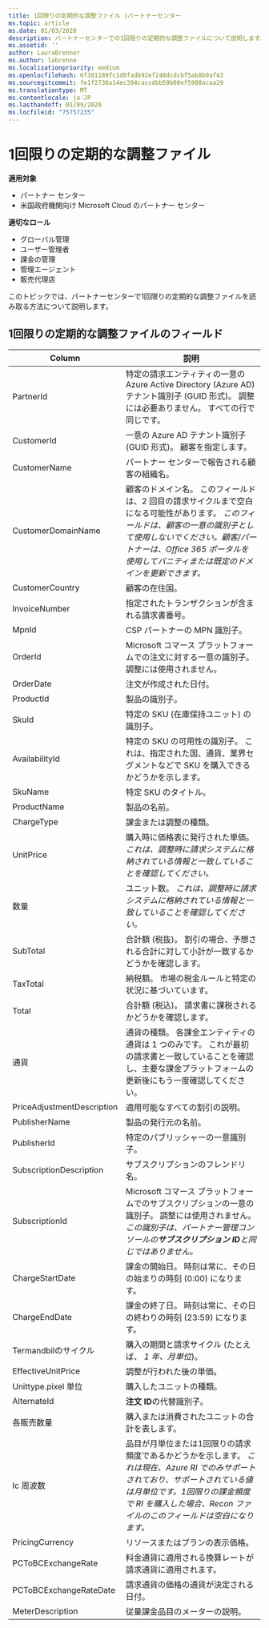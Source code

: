 ```yaml
---
title: 1回限りの定期的な調整ファイル |パートナーセンター
ms.topic: article
ms.date: 01/03/2020
description: パートナーセンターでの1回限りの定期的な調整ファイルについて説明します。
ms.assetid: ''
author: LauraBrenner
ms.author: labrenne
ms.localizationpriority: medium
ms.openlocfilehash: 6f381189fc1d8fad692ef248dcdcbf5ab8b0af43
ms.sourcegitcommit: fe1f2730a14ec394caccdbb59b00ef5908acaa29
ms.translationtype: MT
ms.contentlocale: ja-JP
ms.lasthandoff: 01/09/2020
ms.locfileid: "75757235"
---
```

# <a name="one-time-and-recurring-reconciliation-files"></a>1回限りの定期的な調整ファイル

**適用対象**

- パートナー センター
- 米国政府機関向け Microsoft Cloud のパートナー センター

**適切なロール**
-   グローバル管理
-   ユーザー管理者
-   課金の管理
-   管理エージェント
-   販売代理店

このトピックでは、パートナーセンターで1回限りの定期的な調整ファイルを読み取る方法について説明します。

## <a name="fields-in-one-time-and-recurring-reconciliation-files"></a>1回限りの定期的な調整ファイルのフィールド

| Column | 説明 |
| ------ | ----------- |
| PartnerId | 特定の請求エンティティの一意の Azure Active Directory (Azure AD) テナント識別子 (GUID 形式)。 調整には必要ありません。 すべての行で同じです。 |
| CustomerId | 一意の Azure AD テナント識別子 (GUID 形式)。 顧客を指定します。 |
| CustomerName | パートナー センターで報告される顧客の組織名。 |
| CustomerDomainName | 顧客のドメイン名。 このフィールドは、2 回目の請求サイクルまで空白になる可能性があります。 *このフィールドは、顧客の一意の識別子として使用しないでください。顧客/パートナーは、Office 365 ポータルを使用してバニティまたは既定のドメインを更新できます。* |
| CustomerCountry | 顧客の在住国。 |
| InvoiceNumber | 指定されたトランザクションが含まれる請求書番号。 |
| MpnId | CSP パートナーの MPN 識別子。 |
| OrderId | Microsoft コマース プラットフォームでの注文に対する一意の識別子。 調整には使用されません。 |
| OrderDate | 注文が作成された日付。 |
| ProductId | 製品の識別子。 |
| SkuId | 特定の SKU (在庫保持ユニット) の識別子。 |
| AvailabilityId | 特定の SKU の可用性の識別子。 これは、指定された国、通貨、業界セグメントなどで SKU を購入できるかどうかを示します。 |
| SkuName | 特定 SKU のタイトル。 |
| ProductName | 製品の名前。 |
| ChargeType | 課金または調整の種類。 |
| UnitPrice | 購入時に価格表に発行された単価。 *これは、調整時に請求システムに格納されている情報と一致していることを確認してください。* |
| 数量 | ユニット数。 *これは、調整時に請求システムに格納されている情報と一致していることを確認してください。* |
| SubTotal | 合計額 (税抜)。 割引の場合、予想される合計に対して小計が一致するかどうかを確認します。 |
| TaxTotal | 納税額。 市場の税金ルールと特定の状況に基づいています。 |
| Total | 合計額 (税込)。 請求書に課税されるかどうかを確認します。 |
| 通貨 | 通貨の種類。 各課金エンティティの通貨は 1 つのみです。 これが最初の請求書と一致していることを確認し、主要な課金プラットフォームの更新後にもう一度確認してください。 |
| PriceAdjustmentDescription | 適用可能なすべての割引の説明。 |
| PublisherName | 製品の発行元の名前。
| PublisherId | 特定のパブリッシャーの一意識別子。 |
| SubscriptionDescription | サブスクリプションのフレンドリ名。 |
| SubscriptionId | Microsoft コマース プラットフォームでのサブスクリプションの一意の識別子。 調整には使用されません。 *この識別子は、パートナー管理コンソールの**サブスクリプション ID**と同じではありません。* |
| ChargeStartDate | 課金の開始日。 時刻は常に、その日の始まりの時刻 (0:00) になります。 |
| ChargeEndDate | 課金の終了日。 時刻は常に、その日の終わりの時刻 (23:59) になります。 |
| Termandbilのサイクル | 購入の期間と請求サイクル (たとえば、 *1 年、月単位*)。 |
| EffectiveUnitPrice | 調整が行われた後の単価。 |
| Unittype.pixel 単位 | 購入したユニットの種類。 |
| AlternateId | **注文 ID**の代替識別子。 |
| 各販売数量 | 購入または消費されたユニットの合計を表します。 |
| Ic 周波数 | 品目が月単位または1回限りの請求頻度であるかどうかを示します。 *これは現在、Azure RI でのみサポートされており、サポートされている値は月単位です。1回限りの課金頻度で RI を購入した場合、Recon ファイルのこのフィールドは空白になります。* |
| PricingCurrency | リソースまたはプランの表示価格。 |
| PCToBCExchangeRate | 料金通貨に適用される換算レートが請求通貨に適用されます。 |
| PCToBCExchangeRateDate | 請求通貨の価格の通貨が決定される日付。 |
| MeterDescription | 従量課金品目のメーターの説明。 |


